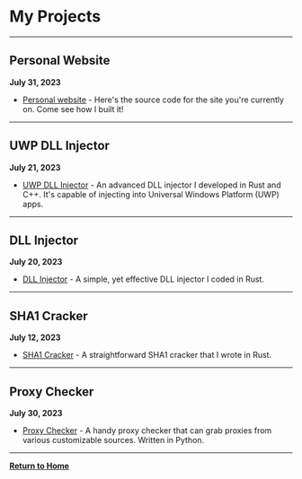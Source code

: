 # My Projects

---

## Personal Website
**July 31, 2023**  
- [Personal website](https://github.com/kimjongbing/personal_website) - Here's the source code for the site you're currently on. Come see how I built it!

---

## UWP DLL Injector
**July 21, 2023**  
- [UWP DLL Injector](https://github.com/kimjongbing/dll_injector_uwp) - An advanced DLL injector I developed in Rust and C++. It's capable of injecting into Universal Windows Platform (UWP) apps.

---

## DLL Injector
**July 20, 2023**  
- [DLL Injector](https://github.com/kimjongbing/dll_injector) - A simple, yet effective DLL injector I coded in Rust.

---

## SHA1 Cracker
**July 12, 2023**  
- [SHA1 Cracker](https://github.com/kimjongbing/sha1_cracker) - A straightforward SHA1 cracker that I wrote in Rust.

---

## Proxy Checker
**July 30, 2023**  
- [Proxy Checker](https://github.com/kimjongbing/JAPCproxychecker) - A handy proxy checker that can grab proxies from various customizable sources. Written in Python.

---

[**Return to Home**](#placeholder_for_index)
